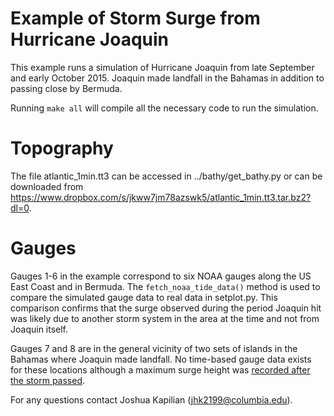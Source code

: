 # Example of Storm Surge from Hurricane Joaquin
This example runs a simulation of Hurricane Joaquin from late September and early October 2015. Joaquin made landfall in the Bahamas in addition to passing close by Bermuda.

Running `make all` will compile all the necessary code to run the simulation.

# Topography
The file atlantic_1min.tt3 can be accessed in ../bathy/get_bathy.py or can be downloaded from https://www.dropbox.com/s/jkww7jm78azswk5/atlantic_1min.tt3.tar.bz2?dl=0.

# Gauges
Gauges 1-6 in the example correspond to six NOAA gauges along the US East Coast and in Bermuda. The `fetch_noaa_tide_data()` method is used to compare the simulated gauge data to real data in setplot.py. This comparison confirms that the surge observed during the period Joaquin hit was likely due to another storm system in the area at the time and not from Joaquin itself.

Gauges 7 and 8 are in the general vicinity of two sets of islands in the Bahamas where Joaquin made landfall. No time-based gauge data exists for these locations although a maximum surge height was [recorded after the storm passed](https://www.nhc.noaa.gov/data/tcr/AL112015_Joaquin.pdf).

For any questions contact Joshua Kapilian (jhk2199@columbia.edu).